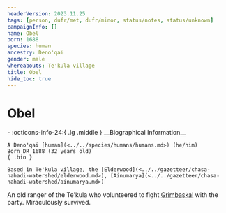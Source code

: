 ```yaml
---
headerVersion: 2023.11.25
tags: [person, dufr/met, dufr/minor, status/notes, status/unknown]
campaignInfo: []
name: Obel
born: 1688
species: human
ancestry: Deno'qai
gender: male
whereabouts: Te'kula village
title: Obel
hide_toc: true
---
```

# Obel
<div class="grid cards ext-narrow-margin ext-one-column" markdown>
- :octicons-info-24:{ .lg .middle } __Biographical Information__

    A Deno'qai [human](<../../species/humans/humans.md>) (he/him)  
    Born DR 1688 (32 years old)  
    { .bio }

    Based in Te'kula village, the [Elderwood](<../../gazetteer/chasa-nahadi-watershed/elderwood.md>), [Ainumarya](<../../gazetteer/chasa-nahadi-watershed/ainumarya.md>)
</div>


An old ranger of the Te'kula who volunteered to fight [Grimbaskal](<../other-nonhumans/mezzar.md>) with the party. Miraculously survived. 
